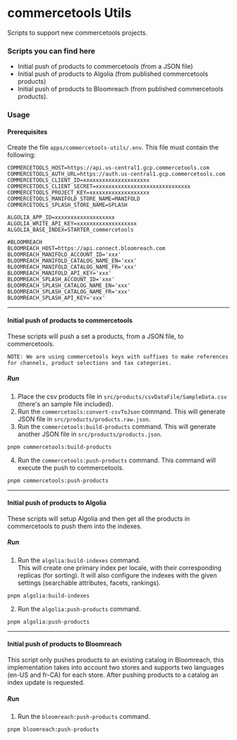 # commercetools Utils

Scripts to support new commercetools projects.

### Scripts you can find here

- Initial push of products to commercetools (from a JSON file)
- Initial push of products to Algolia (from published commercetools products)
- Initial push of products to Bloomreach (from published commercetools products).

### Usage

#### Prerequisites
Create the file `apps/commercetools-utils/.env`. This file must contain the following:
```
COMMERCETOOLS_HOST=https://api.us-central1.gcp.commercetools.com
COMMERCETOOLS_AUTH_URL=https://auth.us-central1.gcp.commercetools.com
COMMERCETOOLS_CLIENT_ID=xxxxxxxxxxxxxxxxxxxxx
COMMERCETOOLS_CLIENT_SECRET=xxxxxxxxxxxxxxxxxxxxxxxxxxxxxx
COMMERCETOOLS_PROJECT_KEY=xxxxxxxxxxxxxxxxxxx
COMMERCETOOLS_MANIFOLD_STORE_NAME=MANIFOLD
COMMERCETOOLS_SPLASH_STORE_NAME=SPLASH

ALGOLIA_APP_ID=xxxxxxxxxxxxxxxxxxx
ALGOLIA_WRITE_API_KEY=xxxxxxxxxxxxxxxxxxx
ALGOLIA_BASE_INDEX=STARTER_commercetools

#BLOOMREACH
BLOOMREACH_HOST=https://api.connect.bloomreach.com
BLOOMREACH_MANIFOLD_ACCOUNT_ID='xxx'
BLOOMREACH_MANIFOLD_CATALOG_NAME_EN='xxx'
BLOOMREACH_MANIFOLD_CATALOG_NAME_FR='xxx'
BLOOMREACH_MANIFOLD_API_KEY='xxx'
BLOOMREACH_SPLASH_ACCOUNT_ID='xxx'
BLOOMREACH_SPLASH_CATALOG_NAME_EN='xxx'
BLOOMREACH_SPLASH_CATALOG_NAME_FR='xxx'
BLOOMREACH_SPLASH_API_KEY='xxx'
```

***

#### Initial push of products to commercetools
These scripts will push a set a products, from a JSON file, to commercetools.

```
NOTE: We are using commercetools keys with suffixes to make references for channels, product selections and tax categories.
```

##### Run
1. Place the csv products file in `src/products/csvDataFile/SampleData.csv` (there's an sample file included).
2. Run the `commercetools:convert-csvToJson` command. This will generate JSON file in `src/products/products.raw.json`.
3. Run the `commercetools:build-products` command. This will generate another JSON file in `src/products/products.json`.
```
pnpm commercetools:build-products
```

4. Run the `commercetools:push-products` command. This command will execute the push to commercetools.
```
pnpm commercetools:push-products
```


***


#### Initial push of products to Algolia
These scripts will setup Algolia and then get all the products in commercetools to push them into the indexes.

##### Run
1. Run the `algolia:build-indexes` command.  
This will create one primary index per locale, with their corresponding replicas (for sorting).
It will also configure the indexes with the given settings (searchable attributes, facets, rankings).
```
pnpm algolia:build-indexes
```
2. Run the `algolia:push-products` command.
```
pnpm algolia:push-products
```


***


#### Initial push of products to Bloomreach
This script only pushes products to an existing catalog in Bloomreach, this implementation takes into account two stores and supports two languages (en-US and fr-CA) for each store. After pushing products to a catalog an index update is requested.

##### Run
1. Run the `bloomreach:push-products` command.
```
pnpm bloomreach:push-products
```